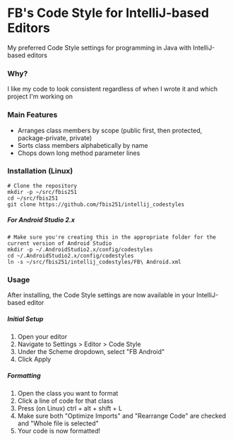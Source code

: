 # FB's Code Style for IntelliJ-based Editors

My preferred Code Style settings for programming in Java with IntelliJ-based editors

### Why?

I like my code to look consistent regardless of when I wrote it and which project I'm working on

### Main Features

* Arranges class members by scope (public first, then protected, package-private, private)
* Sorts class members alphabetically by name
* Chops down long method parameter lines

### Installation (Linux)

    # Clone the repository
    mkdir -p ~/src/fbis251
    cd ~/src/fbis251
    git clone https://github.com/fbis251/intellij_codestyles

##### For Android Studio 2.x

    # Make sure you're creating this in the appropriate folder for the current version of Android Studio
    mkdir -p ~/.AndroidStudio2.x/config/codestyles
    cd ~/.AndroidStudio2.x/config/codestyles
    ln -s ~/src/fbis251/intellij_codestyles/FB\ Android.xml

### Usage

After installing, the Code Style settings are now available in your IntelliJ-based editor

##### Initial Setup

1. Open your editor
2. Navigate to Settings > Editor > Code Style
3. Under the Scheme dropdown, select "FB Android"
4. Click Apply

##### Formatting

1. Open the class you want to format
2. Click a line of code for that class
3. Press (on Linux) ctrl + alt + shift + L
4. Make sure both "Optimize Imports" and "Rearrange Code" are checked and "Whole file is selected"
5. Your code is now formatted!
